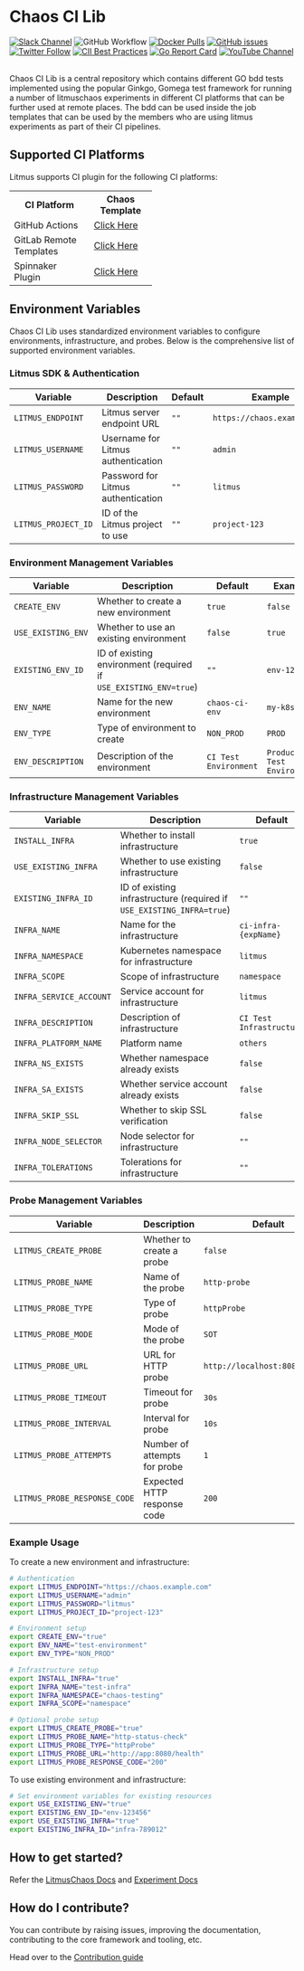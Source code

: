 # Chaos CI Lib

[![Slack Channel](https://img.shields.io/badge/Slack-Join-purple)](https://slack.litmuschaos.io)
![GitHub Workflow](https://github.com/litmuschaos/chaos-ci-lib/actions/workflows/push.yml/badge.svg?branch=master)
[![Docker Pulls](https://img.shields.io/docker/pulls/litmuschaos/chaos-ci-lib.svg)](https://hub.docker.com/r/litmuschaos/chaos-ci-lib)
[![GitHub issues](https://img.shields.io/github/issues/litmuschaos/chaos-ci-lib)](https://github.com/litmuschaos/chaos-ci-lib/issues)
[![Twitter Follow](https://img.shields.io/twitter/follow/litmuschaos?style=social)](https://twitter.com/LitmusChaos)
[![CII Best Practices](https://bestpractices.coreinfrastructure.org/projects/5297/badge)](https://bestpractices.coreinfrastructure.org/projects/5297)
[![Go Report Card](https://goreportcard.com/badge/github.com/litmuschaos/chaos-ci-lib)](https://goreportcard.com/report/github.com/litmuschaos/chaos-ci-lib)
[![YouTube Channel](https://img.shields.io/badge/YouTube-Subscribe-red)](https://www.youtube.com/channel/UCa57PMqmz_j0wnteRa9nCaw)
<br><br>

Chaos CI Lib is a central repository which contains different GO bdd tests implemented using the popular Ginkgo, Gomega test framework for running a number of litmuschaos experiments in different CI platforms that can be further used at remote places. The bdd can be used inside the job templates that can be used by the members who are using litmus experiments as part of their CI pipelines.

## Supported CI Platforms

Litmus supports CI plugin for the following CI platforms: 

<table style="width:50%">
  <tr>
    <th>CI Platform</th>
    <th>Chaos Template </th>
  </tr>
  <tr>
    <td>GitHub Actions</td>
    <td><a href="https://github.com/litmuschaos/github-chaos-actions">Click Here</a></td>
  </tr>  
  <tr>
    <td>GitLab Remote Templates</td>
    <td><a href="https://github.com/litmuschaos/gitlab-remote-templates">Click Here</a></td>
  </tr>
  <tr>
    <td>Spinnaker Plugin</td>
    <td><a href="https://github.com/litmuschaos/spinnaker-preconfigured-job-plugin">Click Here</a></td>
  </tr>
</table>

## Environment Variables

Chaos CI Lib uses standardized environment variables to configure environments, infrastructure, and probes. Below is the comprehensive list of supported environment variables.

### Litmus SDK & Authentication

| Variable | Description | Default | Example |
|----------|-------------|---------|---------|
| `LITMUS_ENDPOINT` | Litmus server endpoint URL | `""` | `https://chaos.example.com` |
| `LITMUS_USERNAME` | Username for Litmus authentication | `""` | `admin` |
| `LITMUS_PASSWORD` | Password for Litmus authentication | `""` | `litmus` |
| `LITMUS_PROJECT_ID` | ID of the Litmus project to use | `""` | `project-123` |

### Environment Management Variables

| Variable | Description | Default | Example |
|----------|-------------|---------|---------|
| `CREATE_ENV` | Whether to create a new environment | `true` | `false` |
| `USE_EXISTING_ENV` | Whether to use an existing environment | `false` | `true` |
| `EXISTING_ENV_ID` | ID of existing environment (required if `USE_EXISTING_ENV=true`) | `""` | `env-123456` |
| `ENV_NAME` | Name for the new environment | `chaos-ci-env` | `my-k8s-env` |
| `ENV_TYPE` | Type of environment to create | `NON_PROD` | `PROD` |
| `ENV_DESCRIPTION` | Description of the environment | `CI Test Environment` | `Production Test Environment` |

### Infrastructure Management Variables

| Variable | Description | Default | Example |
|----------|-------------|---------|---------|
| `INSTALL_INFRA` | Whether to install infrastructure | `true` | `false` |
| `USE_EXISTING_INFRA` | Whether to use existing infrastructure | `false` | `true` |
| `EXISTING_INFRA_ID` | ID of existing infrastructure (required if `USE_EXISTING_INFRA=true`) | `""` | `infra-123456` |
| `INFRA_NAME` | Name for the infrastructure | `ci-infra-{expName}` | `my-k8s-infra` |
| `INFRA_NAMESPACE` | Kubernetes namespace for infrastructure | `litmus` | `chaos-testing` |
| `INFRA_SCOPE` | Scope of infrastructure | `namespace` | `cluster` |
| `INFRA_SERVICE_ACCOUNT` | Service account for infrastructure | `litmus` | `chaos-runner` |
| `INFRA_DESCRIPTION` | Description of infrastructure | `CI Test Infrastructure` | `Production Test Infra` |
| `INFRA_PLATFORM_NAME` | Platform name | `others` | `gcp` |
| `INFRA_NS_EXISTS` | Whether namespace already exists | `false` | `true` |
| `INFRA_SA_EXISTS` | Whether service account already exists | `false` | `true` |
| `INFRA_SKIP_SSL` | Whether to skip SSL verification | `false` | `true` |
| `INFRA_NODE_SELECTOR` | Node selector for infrastructure | `""` | `disk=ssd` |
| `INFRA_TOLERATIONS` | Tolerations for infrastructure | `""` | `key=value:NoSchedule` |

### Probe Management Variables

| Variable | Description | Default | Example |
|----------|-------------|---------|---------|
| `LITMUS_CREATE_PROBE` | Whether to create a probe | `false` | `true` |
| `LITMUS_PROBE_NAME` | Name of the probe | `http-probe` | `http-status-check` |
| `LITMUS_PROBE_TYPE` | Type of probe | `httpProbe` | `httpProbe` |
| `LITMUS_PROBE_MODE` | Mode of the probe | `SOT` | `Continuous` |
| `LITMUS_PROBE_URL` | URL for HTTP probe | `http://localhost:8080/health` | `http://app:8080/health` |
| `LITMUS_PROBE_TIMEOUT` | Timeout for probe | `30s` | `5s` |
| `LITMUS_PROBE_INTERVAL` | Interval for probe | `10s` | `5s` |
| `LITMUS_PROBE_ATTEMPTS` | Number of attempts for probe | `1` | `3` |
| `LITMUS_PROBE_RESPONSE_CODE` | Expected HTTP response code | `200` | `200` |

### Example Usage

To create a new environment and infrastructure:
```bash
# Authentication
export LITMUS_ENDPOINT="https://chaos.example.com"
export LITMUS_USERNAME="admin"
export LITMUS_PASSWORD="litmus"
export LITMUS_PROJECT_ID="project-123"

# Environment setup
export CREATE_ENV="true"
export ENV_NAME="test-environment"
export ENV_TYPE="NON_PROD"

# Infrastructure setup
export INSTALL_INFRA="true"
export INFRA_NAME="test-infra"
export INFRA_NAMESPACE="chaos-testing"
export INFRA_SCOPE="namespace"

# Optional probe setup
export LITMUS_CREATE_PROBE="true"
export LITMUS_PROBE_NAME="http-status-check"
export LITMUS_PROBE_TYPE="httpProbe"
export LITMUS_PROBE_URL="http://app:8080/health"
export LITMUS_PROBE_RESPONSE_CODE="200"
```

To use existing environment and infrastructure:
```bash
# Set environment variables for existing resources
export USE_EXISTING_ENV="true"
export EXISTING_ENV_ID="env-123456"
export USE_EXISTING_INFRA="true"
export EXISTING_INFRA_ID="infra-789012"
```

## How to get started?

Refer the [LitmusChaos Docs](https://docs.litmuschaos.io) and [Experiment Docs](https://litmuschaos.github.io/litmus/experiments/categories/contents/)

## How do I contribute?

You can contribute by raising issues, improving the documentation, contributing to the core framework and tooling, etc.

Head over to the [Contribution guide](CONTRIBUTING.md)
